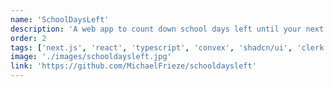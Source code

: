 ```yaml
---
name: 'SchoolDaysLeft'
description: 'A web app to count down school days left until your next break. Create and manage multiple countdowns, customize schedules and holidays, and track progress with a visual progress bar.'
order: 2
tags: ['next.js', 'react', 'typescript', 'convex', 'shadcn/ui', 'clerk']
image: './images/schooldaysleft.jpg'
link: 'https://github.com/MichaelFrieze/schooldaysleft'
---
```

